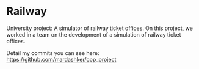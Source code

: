 # Railway
University project: A simulator of railway ticket offices. 
On this project, we worked in a team on the development of a simulation of railway ticket offices.

Detail my commits you can see here: https://github.com/mardashker/cpp_project
